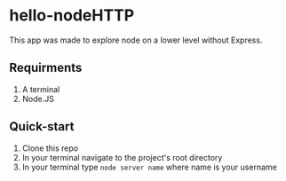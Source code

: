 # hello-nodeHTTP

This app was made to explore node on a lower level without Express. 

## Requirments
1) A terminal
2) Node.JS

## Quick-start

1) Clone this repo
2) In your terminal navigate to the project's root directory
3) In your terminal type `node server name` where name is your username
